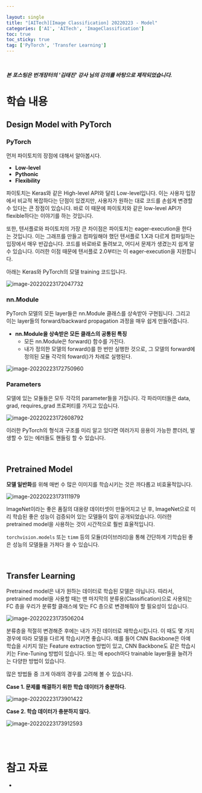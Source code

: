 ```yaml
---

layout: single
title: "[AITech][Image Classification] 20220223 - Model"
categories: ['AI', 'AITech', 'ImageClassification']
toc: true
toc_sticky: true
tag: ['PyTorch', 'Transfer Learning']
---
```




<br>

**_본 포스팅은 번개장터의 '김태진' 강사 님의 강의를 바탕으로 제작되었습니다._** 

# 학습 내용

## Design Model with PyTorch

### PyTorch

먼저 파이토치의 장점에 대해서 알아봅시다. 

* **Low-level**
* **Pythonic**
* **Flexibility**

파이토치는 Keras와 같은 High-level API와 달리 Low-level입니다. 이는 사용자 입장에서 비교적 복잡하다는 단점이 있겠지만, 사용자가 원하는 대로 코드를 손쉽게 변경할 수 있다는 큰 장점이 있습니다. 바로 이 때문에 파이토치와 같은 low-level API가 flexible하다는 이야기를 하는 것입니다. 

또한, 텐서플로와 파이토치의 가장 큰 차이점은 파이토치는 eager-execution을 한다는 것입니다. 이는 그래프를 만들고 컴파일해야 했던 텐서플로 1.X과 다르게 컴파일하는 입장에서 매우 반갑습니다. 코드를 바로바로 돌려보고, 어디서 문제가 생겼는지 쉽게 알 수 있습니다. 이러한 이점 때문에 텐서플로 2.0부터는 이 eager-execution을 지원합니다. 

아래는 Keras와 PyTorch의 모델 training 코드입니다. 

![image-20220223172047732](https://user-images.githubusercontent.com/70505378/155285599-e4a01985-3303-4634-8875-671484bb7999.png)

### nn.Module

PyTorch 모델의 모든 layer들은 nn.Module 클래스를 상속받아 구현됩니다. 그리고 이는 layer들의 forward/backward propagation 과정을 매우 쉽게 만들어줍니다. 

* **nn.Module을 상속받은 모든 클래스의 공통된 특징**
  * 모든 nn.Module은 forward() 함수를 가진다. 
  * 내가 정의한 모델의 forward()를 한 번만 실행한 것으로, 그 모델의 forward에 정의된 모듈 각각의 foward()가 차례로 실행된다. 

![image-20220223172750960](https://user-images.githubusercontent.com/70505378/155285604-712e928f-f9a3-4aa0-bf8c-676ae3dd314d.png)

### Parameters

모델에 있는 모듈들은 모두 각각의 parameter들을 가집니다. 각 파라미터들은 data, grad, requires_grad 프로퍼티를 가지고 있습니다. 

![image-20220223172608792](https://user-images.githubusercontent.com/70505378/155285603-dfd2ff2d-20aa-4568-8ede-449980e85ee8.png)

이러한 PyTorch의 형식과 구조를 미리 알고 있다면 여러가지 응용이 가능한 뿐더러, 발생할 수 있는 에러들도 핸들링 할 수 있습니다. 

<br>

## Pretrained Model

**모델 일반화**를 위해 매번 수 많은 이미지를 학습시키는 것은 까다롭고 비효율적입니다. 

![image-20220223173111979](https://user-images.githubusercontent.com/70505378/155285608-ee141e84-a8ce-4cdc-98b5-50ce3a406fe0.png)

ImageNet이라는 좋은 품질의 대용량 데이터셋이 만들어지고 난 후, ImageNet으로 미리 학습된 좋은 성능이 검증되어 있는 모델들이 많이 공개되었습니다. 이러한 pretrained model을 사용하는 것이 시간적으로 훨씬 효율적입니다. 

`torchvision.models` 또는 `timm` 등의 모듈(라이브러리)을 통해 간단하게 기학습된 좋은 성능의 모델들을 가져다 쓸 수 있습니다. 







<br>

## Transfer Learning

Pretrained model은 내가 원하는 데이터로 학습된 모델은 아닙니다. 따라서, pretrained model을 사용할 때는 맨 마지막의 분류용(Classification)으로 사용되는 FC 층을 우리가 분류할 클래스에 맞는 FC 층으로 변경해줘야 할 필요성이 있습니다. 

![image-20220223173506204](https://user-images.githubusercontent.com/70505378/155285612-16710139-c141-4fed-a891-0e967199815b.png)

분류층을 적절히 변경해준 후에는 내가 가진 데이터로 재학습시킵니다. 이 때도 몇 가지 경우에 따라 모델을 다르게 학습시키면 좋습니다. 예를 들어 CNN Backbone은 아예 학습을 시키지 않는 Feature extraction 방법이 있고, CNN Backbone도 같은 학습시키는 Fine-Tuning 방법이 있습니다. 또는 매 epoch마다 trainable layer들을 늘려가는 다양한 방법이 있습니다. 

많은 방법들 중 크게 아래의 경우를 고려해 볼 수 있습니다. 

**Case 1. 문제를 해결하기 위한 학습 데이터가 충분하다.**

![image-20220223173901422](https://user-images.githubusercontent.com/70505378/155285614-eb98e48f-e08d-4abf-a479-7f22b787f144.png)



**Case 2. 학습 데이터가 충분하지 않다.**

![image-20220223173912593](https://user-images.githubusercontent.com/70505378/155285595-986dc563-023f-4712-adcd-7d529dcc3814.png)















<br>

<br>

# 참고 자료

* 





<br>
